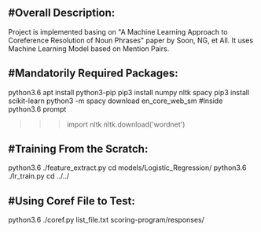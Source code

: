 #Overall Description:
---------------------
Project is implemented basing on "A Machine Learning Approach to Coreference Resolution of Noun Phrases" paper by Soon, NG, et All.
It uses Machine Learning Model based on Mention Pairs.

#Mandatorily Required Packages:
------------------------------
python3.6
apt install python3-pip
pip3 install numpy nltk spacy
pip3 install scikit-learn
python3 -m spacy download en_core_web_sm
#Inside python3.6 prompt
>>> import nltk
>>> nltk.download('wordnet')

#Training From the Scratch:
-----------------------------
python3.6 ./feature_extract.py
cd models/Logistic_Regression/
python3.6 ./lr_train.py
cd ../../

#Using Coref File to Test:
--------------------------
python3.6 ./coref.py list_file.txt scoring-program/responses/
